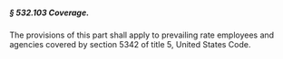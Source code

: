 ##### § 532.103 Coverage. #####

The provisions of this part shall apply to prevailing rate employees and agencies covered by section 5342 of title 5, United States Code.